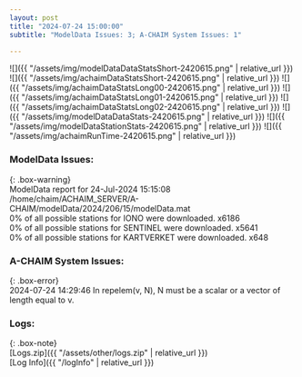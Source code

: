 ```yaml
---
layout: post
title: "2024-07-24 15:00:00"
subtitle: "ModelData Issues: 3; A-CHAIM System Issues: 1"

---
```


![]({{ "/assets/img/modelDataDataStatsShort-2420615.png" | relative_url }})
![]({{ "/assets/img/achaimDataStatsShort-2420615.png" | relative_url }})
![]({{ "/assets/img/achaimDataStatsLong00-2420615.png" | relative_url }})
![]({{ "/assets/img/achaimDataStatsLong01-2420615.png" | relative_url }})
![]({{ "/assets/img/achaimDataStatsLong02-2420615.png" | relative_url }})
![]({{ "/assets/img/modelDataDataStats-2420615.png" | relative_url }})
![]({{ "/assets/img/modelDataStationStats-2420615.png" | relative_url }})
![]({{ "/assets/img/achaimRunTime-2420615.png" | relative_url }})


### ModelData Issues:  
  
{: .box-warning}  
 ModelData report for 24-Jul-2024 15:15:08   
 /home/chaim/ACHAIM_SERVER/A-CHAIM/modelData/2024/206/15/modelData.mat   
 0% of all possible stations for IONO were downloaded. x6186   
 0% of all possible stations for SENTINEL were downloaded. x5641   
 0% of all possible stations for KARTVERKET were downloaded. x648   
  
### A-CHAIM System Issues:  
  
{: .box-error}  
2024-07-24 14:29:46 In repelem(v, N), N must be a scalar or a vector of length equal to v.  

### Logs:  
  
{: .box-note}  
[Logs.zip]({{ "/assets/other/logs.zip" | relative_url }})  
[Log Info]({{ "/logInfo" | relative_url }})  
